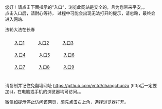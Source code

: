 您好！请点击下面指示的“入口”，浏览此网站是安全的，且为您带来平安。。 <br/>
点击入口后，请耐心等待， 过程中可能会出现无法打开的提示，请忽略，最终会进入网站. </br>

法轮大法在长春<br/>
<div style="padding:10px"><a style="margin:20px" target="_blank" href="https://d1kqftyyy60weo.cloudfront.net/2Qpsp?gkbvf" id="ccLink1" rel="nofollow">入口1</a> <a target="_blank" style="margin:20px" href="https://d1thf9oe5k1yrf.cloudfront.net/2Qpsp?yzmklqx" id="ccLink2" rel="nofollow">入口2</a> <a style="margin:20px" target="_blank" href="https://d3a3xtelmdvw72.cloudfront.net/2Qpsp?vvrslpg" id="ccLink3" rel="nofollow">入口3</a></div>

<div style="padding:10px" ><a style="margin:20px" target="_blank" href="https://d1kqftyyy60weo.cloudfront.net/2Qpsp?gkbvf" id="ccLink4" rel="nofollow">入口4</a> <a style="margin:20px" href="https://d1thf9oe5k1yrf.cloudfront.net/2Qpsp?yzmklqx" target="_blank" id="ccLink5" rel="nofollow">入口5</a> <a style="margin:20px" href="https://d3a3xtelmdvw72.cloudfront.net/2Qpsp?vvrslpg" target="_blank" id="ccLink6" rel="nofollow">入口6</a></div>

<div style="padding:10px"><a style="margin:20px" target="_blank" href="https://d1kqftyyy60weo.cloudfront.net/2Qpsp?gkbvf" id="ccLink7" rel="nofollow">入口7</a> <a style="margin:20px" href="https://d1thf9oe5k1yrf.cloudfront.net/2Qpsp?yzmklqx" target="_blank" id="ccLink8" rel="nofollow">入口8</a> <a style="margin:20px" target="_blank" href="https://d3a3xtelmdvw72.cloudfront.net/2Qpsp?vvrslpg" id="ccLink9" rel="nofollow">入口9</a></div>

<br/>



请复制并记住免翻墙网址 https://github.com/yntd/changchunzx (http后一定要加s)，在电脑或手机的浏览器均可访问。。<br/>

微信如提示停止访问该网页，须先点击右上角，选择浏览器打开。
